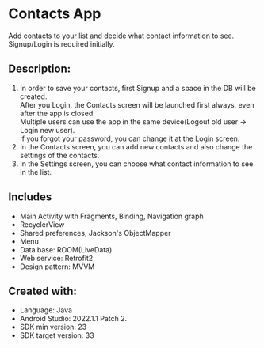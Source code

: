 # Contacts App
Add contacts to your list and decide what contact information to see. <br/>
Signup/Login is required initially. <br/> 

## Description:
1. In order to save your contacts, first Signup and a space in the DB will be created. <br/>
   After you Login, the Contacts screen will be launched first always, even after the app is closed. <br/>
   Multiple users can use the app in the same device(Logout old user -> Login new user). <br/>
   If you forgot your password, you can change it at the Login screen. <br/>
2. In the Contacts screen, you can add new contacts and also change the settings of the contacts. <br/>
3. In the Settings screen, you can choose what contact information to see in the list. <br/>

## Includes
* Main Activity with Fragments, Binding, Navigation graph <br/>
* RecyclerView <br/>
* Shared preferences, Jackson's ObjectMapper <br/>
* Menu <br/>
* Data base: ROOM(LiveData) <br/>
* Web service: Retrofit2 <br/>
* Design pattern: MVVM <br/>

## Created with:
* Language: Java
* Android Studio: 2022.1.1 Patch 2.
* SDK min version: 23
* SDK target version: 33